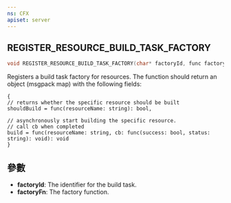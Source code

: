 ```yaml
---
ns: CFX
apiset: server
---
```

## REGISTER_RESOURCE_BUILD_TASK_FACTORY

```c
void REGISTER_RESOURCE_BUILD_TASK_FACTORY(char* factoryId, func factoryFn);
```

Registers a build task factory for resources.
The function should return an object (msgpack map) with the following fields:
```
{
// returns whether the specific resource should be built
shouldBuild = func(resourceName: string): bool,

// asynchronously start building the specific resource.
// call cb when completed
build = func(resourceName: string, cb: func(success: bool, status: string): void): void
}
```

## 參數
* **factoryId**: The identifier for the build task.
* **factoryFn**: The factory function.

